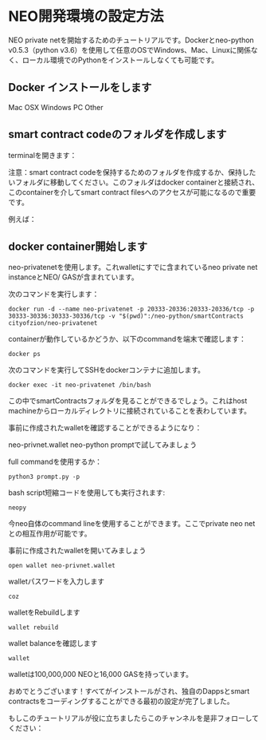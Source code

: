 # NEO開発環境の設定方法

NEO private netを開始するためのチュートリアルです。Dockerとneo-python v0.5.3（python v3.6）を使用して任意のOSでWindows、Mac、Linuxに関係なく、ローカル環境でのPythonをインストールしなくても可能です。

## Docker インストールをします
Mac OSX
Windows PC
Other

## smart contract codeのフォルダを作成します
terminalを開きます：


注意：smart contract codeを保持するためのフォルダを作成するか、保持したいフォルダに移動してください。このフォルダはdocker containerと接続され、このcontainerを介してsmart contract filesへのアクセスが可能になるので重要です。

例えば：


## docker container開始します
neo-privatenetを使用します。これwalletにすでに含まれているneo private net instanceとNEO/ GASが含まれています。

次のコマンドを実行します：
```
docker run -d --name neo-privatenet -p 20333-20336:20333-20336/tcp -p 30333-30336:30333-30336/tcp -v "$(pwd)":/neo-python/smartContracts cityofzion/neo-privatenet
```

containerが動作しているかどうか、以下のcommandを端末で確認します：
```
docker ps
```

次のコマンドを実行してSSHをdockerコンテナに追加します。
```
docker exec -it neo-privatenet /bin/bash
```

この中でsmartContractsフォルダを見ることができるでしょう。これはhost machineからローカルディレクトリに接続されていることを表わしています。


事前に作成されたwalletを確認することができるようになり：

neo-privnet.wallet
neo-python promptで試してみましょう

full commandを使用するか：
```
python3 prompt.py -p
```

bash script短縮コードを使用しても実行されます:
```
neopy
```

今neo自体のcommand lineを使用することができます。ここでprivate neo netとの相互作用が可能です。

事前に作成されたwalletを開いてみましょう
```
open wallet neo-privnet.wallet
```

walletパスワードを入力します
```
coz
```

walletをRebuildします
```
wallet rebuild
```

wallet balanceを確認します
```
wallet
```

walletは100,000,000 NEOと16,000 GASを持っています。

おめでとうございます！すべてがインストールがされ、独自のDappsとsmart contractsをコーディングすることができる最初の設定が完了しました。

もしこのチュートリアルが役に立ちましたらこのチャンネルを是非フォローしてください：

